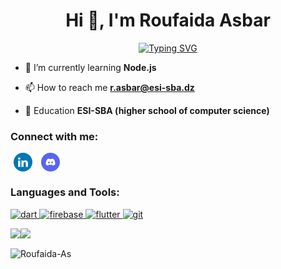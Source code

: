 <h1 Align="center">Hi 👋, I'm Roufaida Asbar </h1>

<p Align="center"><a href="https://git.io/typing-svg"><img src="https://readme-typing-svg.demolab.com?font=Fira+Code&size=30&pause=1000&center=true&width=435&lines=a++flutter++developer" alt="Typing SVG" /></a></p>


- 🌱 I’m currently learning **Node.js**

- 📫 How to reach me **r.asbar@esi-sba.dz**

- 📄 Education **ESI-SBA (higher school of computer science)**

<h3 Align="left">Connect with me:</h3>
<p Align="left">
<a href="https://www.linkedin.com/in/asbar-roufaida-658b50254?lipi=urn%3Ali%3Apage%3Ad_flagship3_profile_view_base_contact_details%3BVX1AFpGaTzylVbelH8aEUQ%3D%3D" target="blank"><img Align="center" src="images/LinkedIN(1).svg" alt="Roufaida-As" height="30" width="40" /></a>
<a href="https://discordapp.com/users/1008473431211266159" target="blank"><img Align="center" src="images/discord-v2-svgrepo-com.svg" alt="Roufaida-As" height="30" width="40" /></a>
</p>

<h3 Align="left">Languages and Tools:</h3>
<p Align="left">   </a> <a href="https://dart.dev" target="_blank" rel="noreferrer"> <img src="https://www.vectorlogo.zone/logos/dartlang/dartlang-icon.svg" alt="dart" width="40" height="40"/> </a>   <a href="https://firebase.google.com/" target="_blank" rel="noreferrer"> <img src="https://www.vectorlogo.zone/logos/firebase/firebase-icon.svg" alt="firebase" width="40" height="40"/> </a> <a href="https://flutter.dev" target="_blank" rel="noreferrer"> <img src="https://www.vectorlogo.zone/logos/flutterio/flutterio-icon.svg" alt="flutter" width="40" height="40"/> </a> <a href="https://git-scm.com/" target="_blank" rel="noreferrer"> <img src="https://www.vectorlogo.zone/logos/git-scm/git-scm-icon.svg" alt="git" width="40" height="40"/> </a>   </p>


<p>
<img Align="left" src="https://github-readme-stats.vercel.app/api?username=Roufaida-As&count_private=true&show_icons=true&theme=algolia">
</p>

<p>
&nbsp;<img Align="left" src="https://github-readme-stats.vercel.app/api/top-langs/?username=Roufaida-As&layout=compact&heigt=&theme=algolia">
</p>

<p><img Align="center" src="https://github-readme-streak-stats.herokuapp.com/?user=Roufaida-As&" alt="Roufaida-As" /></p>

